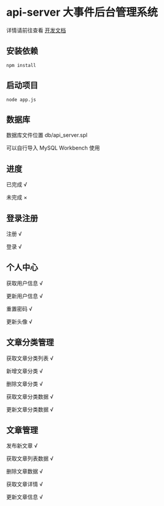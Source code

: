 # api-server 大事件后台管理系统

详情请前往查看 [开发文档](http://www.escook.cn:8088/#/)


## 安装依赖
```
npm install
```

## 启动项目
```
node app.js
```

## 数据库
数据库文件位置 db/api_server.spl 

可以自行导入 MySQL Workbench 使用


## 进度
已完成 √

未完成 ×

## 登录注册
注册 √

登录 √

## 个人中心
获取用户信息 √

更新用户信息 √

重置密码 √

更新头像 √

## 文章分类管理
获取文章分类列表 √

新增文章分类 √

删除文章分类 √ 

获取文章分类数据 √

更新文章分类数据 √

## 文章管理
发布新文章 √

获取文章列表数据 √

删除文章数据 √

获取文章详情 √

更新文章信息 √
